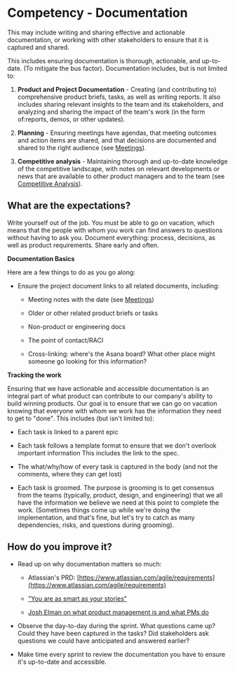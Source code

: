 # Competency - Documentation

This may include writing and sharing effective and actionable documentation, or working with other stakeholders to ensure that it is captured and shared. 

This includes ensuring documentation is thorough, actionable, and up-to-date. (To mitigate the bus factor). Documentation includes, but is not limited to:

1. **Product and Project Documentation** - Creating (and contributing to) comprehensive product briefs, tasks, as well as writing reports. It also includes sharing relevant insights to the team and its stakeholders, and analyzing and sharing the impact of the team's work (in the form of:reports, demos, or other updates).

2. **Planning** - Ensuring meetings have agendas, that meeting outcomes and action items are shared, and that decisions are documented and shared to the right audience (see [Meetings](https://docs.google.com/document/d/1BEy7wT-mjwlHqDcLlQrM2KIhLCrOhXYuH1pab07-oR4/edit#heading=h.u3t50bkxhjfj)).

3. **Competitive analysis** - Maintaining thorough and up-to-date knowledge of the competitive landscape, with notes on relevant developments or news that are available to other product managers and to the team (see [Competitive Analysis](https://docs.google.com/document/d/12NXequjWFGI6gks16f-gPL1gu8vgDaBk3LCDTg80qOg/edit#)).

## What are the expectations?

Write yourself out of the job. You must be able to go on vacation, which means that the people with whom you work can find answers to questions without having to ask you. Document everything: process, decisions, as well as product requirements. Share early and often.

**Documentation Basics**

Here are a few things to do as you go along:

* Ensure the project document links to all related documents, including:

    * Meeting notes with the date (see [Meetings](https://docs.google.com/document/d/1BEy7wT-mjwlHqDcLlQrM2KIhLCrOhXYuH1pab07-oR4/edit#heading=h.u3t50bkxhjfj))

    * Older or other related product briefs or tasks

    * Non-product  or engineering docs

    * The point of contact/RACI

    * Cross-linking: where's the Asana board? What other place might someone go looking for this information? 

**Tracking the work**

Ensuring that we have actionable and accessible documentation is an integral part of what product can contribute to our company's ability to build winning products. Our goal is to ensure that we can go on vacation knowing that everyone with whom we work has the information they need to get to "done". This includes (but isn't limited to):

* Each task is linked to a parent epic

* Each task follows a template format to ensure that we don't overlook important information This includes the link to the spec. 

* The what/why/how of every task is captured in the body (and not the comments, where they can get lost)

* Each task is groomed. The purpose is grooming is to get consensus from the teams (typically, product, design, and engineering) that we all have the information we believe we need at this point to complete the work. (Sometimes things come up while we're doing the implementation, and that's fine, but let's try to catch as many dependencies, risks, and questions during grooming). 

## How do you improve it?

* Read up on why documentation matters so much:

    * Atlassian's PRD: [https://www.atlassian.com/agile/requirements](https://www.atlassian.com/agile/requirements)

    * ["You are as smart as your stories"](https://www.fastcompany.com/3015928/engineering-flow-planning-for-high-velocity-sprints-part-3)

    * [Josh Elman on what product management is and what PMs do](https://news.greylock.com/let-s-talk-about-product-management-d7bc5606e0c4)

* Observe the day-to-day during the sprint. What questions came up? Could they have been captured in the tasks? Did stakeholders ask questions we could have anticipated and answered earlier?

* Make time every sprint to review the documentation you have to ensure it's up-to-date and accessible. 

